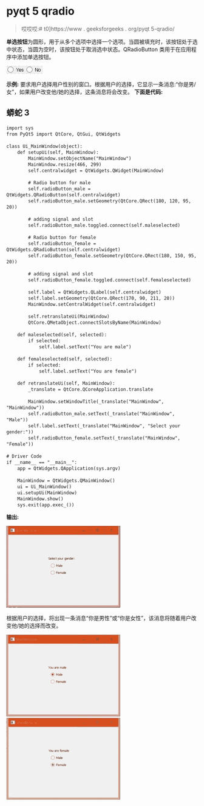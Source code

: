 # pyqt 5 qradio

> 哎哎哎:# t0]https://www . geeksforgeeks . org/pyqt 5-qradio/

**单选按钮**为圆形，用于从多个选项中选择一个选项。当圆被填充时，该按钮处于选中状态，当圆为空时，该按钮处于取消选中状态。QRadioButton 类用于在应用程序中添加单选按钮。

![](img/c8ba536cdfd6e8cd1875e5154946497c.png)

**示例:**
要求用户选择用户性别的窗口。根据用户的选择，它显示一条消息:“你是男/女”，如果用户改变他/她的选择，这条消息将会改变。
**下面是代码:**

## 蟒蛇 3

```
import sys
from PyQt5 import QtCore, QtGui, QtWidgets

class Ui_MainWindow(object):
    def setupUi(self, MainWindow):
        MainWindow.setObjectName("MainWindow")
        MainWindow.resize(466, 299)
        self.centralwidget = QtWidgets.QWidget(MainWindow)

        # Radio button for male
        self.radioButton_male = QtWidgets.QRadioButton(self.centralwidget)
        self.radioButton_male.setGeometry(QtCore.QRect(180, 120, 95, 20))

        # adding signal and slot
        self.radioButton_male.toggled.connect(self.maleselected)

        # Radio button for female
        self.radioButton_female = QtWidgets.QRadioButton(self.centralwidget)
        self.radioButton_female.setGeometry(QtCore.QRect(180, 150, 95, 20))

        # adding signal and slot
        self.radioButton_female.toggled.connect(self.femaleselected)

        self.label = QtWidgets.QLabel(self.centralwidget)
        self.label.setGeometry(QtCore.QRect(170, 90, 211, 20))
        MainWindow.setCentralWidget(self.centralwidget)

        self.retranslateUi(MainWindow)
        QtCore.QMetaObject.connectSlotsByName(MainWindow)

    def maleselected(self, selected):
        if selected:
            self.label.setText("You are male")

    def femaleselected(self, selected):
        if selected:
            self.label.setText("You are female")       

    def retranslateUi(self, MainWindow):
        _translate = QtCore.QCoreApplication.translate

        MainWindow.setWindowTitle(_translate("MainWindow", "MainWindow"))
        self.radioButton_male.setText(_translate("MainWindow", "Male"))
        self.label.setText(_translate("MainWindow", "Select your gender:"))
        self.radioButton_female.setText(_translate("MainWindow", "Female"))

# Driver Code
if __name__ == "__main__":
    app = QtWidgets.QApplication(sys.argv)

    MainWindow = QtWidgets.QMainWindow()
    ui = Ui_MainWindow()
    ui.setupUi(MainWindow)
    MainWindow.show()
    sys.exit(app.exec_())
```

**输出:**

![](img/83ca002625e797d54f88109299244309.png)

根据用户的选择，将出现一条消息“你是男性”或“你是女性”，该消息将随着用户改变他/她的选择而改变。

![](img/8f4eed3bf8be16db4fc4d0353cdfab51.png) ![](img/51c67fb2fe431ec11f8e4dd8b2815dab.png)